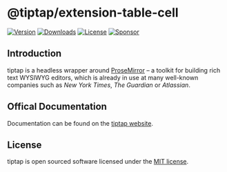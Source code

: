 # @tiptap/extension-table-cell
[![Version](https://img.shields.io/npm/v/@tiptap/extension-table-cell.svg?label=version)](https://www.npmjs.com/package/@tiptap/extension-table-cell)
[![Downloads](https://img.shields.io/npm/dm/@tiptap/extension-table-cell.svg)](https://npmcharts.com/compare/tiptap?minimal=true)
[![License](https://img.shields.io/npm/l/@tiptap/extension-table-cell.svg)](https://www.npmjs.com/package/@tiptap/extension-table-cell)
[![Sponsor](https://img.shields.io/static/v1?label=Sponsor&message=%E2%9D%A4&logo=GitHub)](https://github.com/sponsors/ueberdosis)

## Introduction
tiptap is a headless wrapper around [ProseMirror](https://ProseMirror.net) – a toolkit for building rich text WYSIWYG editors, which is already in use at many well-known companies such as *New York Times*, *The Guardian* or *Atlassian*.

## Offical Documentation
Documentation can be found on the [tiptap website](https://tiptap.dev).

## License
tiptap is open sourced software licensed under the [MIT license](https://github.com/ueberdosis/tiptap/blob/main/LICENSE.md).
